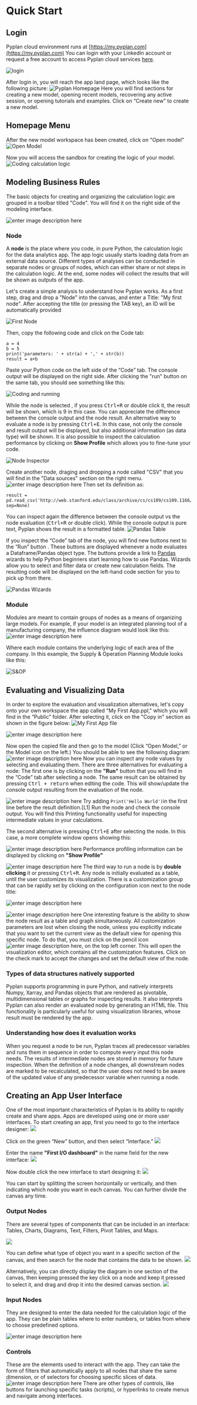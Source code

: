# **Quick Start**

## **Login**
Pyplan cloud environment runs at [https://my.pyplan.com](https://my.pyplan.com)
You can login with your LinkedIn account or request a free account to access Pyplan cloud services  [here](http://pyplan.com/contact/).

![login](http://img.pyplan.org/Quick_start_login_en1.png)

After login in, you will reach the app land page, which looks like the following picture:
![Pyplan Homepage](http://img.pyplan.org/Qus_home_new.png)
Here you will find sections for creating a new model, opening recent models, recovering any active session, or opening tutorials and examples. Click on  “Create new” to create a new model.

## **Homepage Menu**
After the new model workspace has been created, click on "Open model"
![Open Model](http://img.pyplan.org/Quick_start_open_model.png)

Now you will access the sandbox for creating the logic of your model.
![Coding calculation logic](http://img.pyplan.org/Quick_start_model_code.png)

## **Modeling Business Rules**
The basic objects for creating and organizing the calculation logic are grouped in a toolbar titled "Code". You will find it on the right side of the modeling interface.

![enter image description here](http://img.pyplan.org/Qus_burules_new.png)


### **Node**
A  **node** is the place where you code, in pure Python, the calculation logic for the data analytics app. The app logic usually starts loading data from an external data source. Different types of analyses can be conducted in separate nodes or groups of nodes, which can either share or not steps in the calculation logic. At the end, some nodes will collect the results that will be shown as outputs of the app.

Let's create a simple analysis to understand how Pyplan works. As a first step, drag and drop a "Node" into the canvas, and enter a Title: "My first node". After accepting the title (or pressing the TAB key), an ID will be automatically provided

![First Node](http://img.pyplan.org/Quick_start_first_node.png)

Then, copy the following code and click on the Code tab:

    a = 4
    b = 5
    print('parameters: ' + str(a) + ',' + str(b))
    result = a+b
  
Paste your Python code on the left side of the “Code” tab. The console output will be displayed on the right side. After clicking the "run" button on the same tab, you should see something like this:

![Coding and running](http://img.pyplan.org/Quick_start_evaluation.png)

While the node is selected , if you press <kbd>Ctrl+R</kbd> or double click it, the result will be shown, which is 9 in this case. You can appreciate the difference between the console output and the node result. An alternative way to evaluate a node is by pressing <kbd>Ctrl+E</kbd>. In this case, not only the console and result output will be displayed, but also additional information (as data type) will be shown. It is also possible to inspect the calculation performance by clicking on **Show Profile** which allows you to fine-tune your code.

![Node Inspector](http://img.pyplan.org/Quick_start_inspector.png)

Create another node, draging and dropping a node called "CSV" that you will find in the "Data sources" section on the right menu. 
![enter image description here](http://img.pyplan.org/Quick_start_csv.png)
Then set its definition as:

    result = pd.read_csv('http://web.stanford.edu/class/archive/cs/cs109/cs109.1166/stuff/titanic.csv', sep=None)
You can inspect again the difference between the console output vs the node evaluation (<kbd>Ctrl+R</kbd> or double click). While the console output is pure text, Pyplan shows the result in a formatted table.
![Pandas Table](http://img.pyplan.org/Qus_readds.png)

If you inspect the “Code” tab of the node, you will find new buttons next to the “Run” button . These buttons are displayed whenever a node evaluates a Dataframe/Pandas object type. The buttons provide a link to  [Pandas](https://pandas.pydata.org/) wizards to help Python beginners start learning how to use Pandas. Wizards allow you to select and filter data or create new calculation fields. The resulting code will be displayed on the left-hand code section for you to pick up from there.

![Pandas Wizards](http://img.pyplan.org/Quick_start_wizards.png)

### **Module**
Modules are meant to contain groups of nodes as a means of organizing large models. For example, if your model is an integrated planning tool of a manufacturing company, the influence diagram would look like this:
![enter image description here](http://img.pyplan.org/Quick_start_IBP_diagram.png)

Where each module contains the underlying logic of each area of the company. In this example, the Supply & Operation Planning Module looks like this:

![S&OP](http://img.pyplan.org/Quick_start_sop.png)


## **Evaluating and Visualizing Data**
In order to explore the evaluation and visualization alternatives, let's copy onto your own workspace the app called "My First App.ppl," which you will find in the “Public” folder. After selecting it, click on the "Copy in" section as shown in the figure below:
![My First App file](http://img.pyplan.org/Quick_start_file_app_1.png)

![enter image description here](http://img.pyplan.org/Quick_start_own_ws_ad.png)

Now open the copied file and then go to the model (Click “Open Model,” or the Model icon on the left.) You should be able to see the following diagram:
![enter image description here](http://img.pyplan.org/Quick_start_mfa_model_.png)
Now you can inspect any node values by selecting and evaluating them. There are three alternatives for evaluating a node: The first one is by clicking on the  **"Run"** button that you will find in the “Code” tab after selecting a node. The same result can be obtained by  pressing <kbd>Ctrl + return</kbd> when editing the code. This will show/update the console output resulting from the evaluation of the node.

![enter image description here](http://img.pyplan.org/Quick_start_eval1.png)
Try adding `Print('Hello World')`in the first line before the result definition.[L1] Run the node and check the console output. You will find this Printing functionality useful for inspecting intermediate values in your calculations.

The second alternative is pressing <kbd>Ctrl+E</kbd> after selecting the node. In this case, a more complete window opens showing this:

![enter image description here](http://img.pyplan.org/Quick_start_ctrl+E.png)
Performance profiling information can be displayed by clicking on **"Show Profile"**

![enter image description here](http://img.pyplan.org/Quick_start_ctrl+E+ShowProfile.png)
The third way to run a node is by  **double clicking** it or  pressing <kbd>Ctrl+R</kbd>. Any node is initially evaluated as a table, until the user customizes its visualization. There is a customization group that can be rapidly set by clicking on the configuration icon next to the node title:

![enter image description here](http://img.pyplan.org/Qus_custicon.png)

![enter image description here](http://img.pyplan.org/Quick_start_evaluate.png)
One interesting feature is the ability to show the node result as a table and graph simultaneously. All customization parameters are lost when closing the node, unless you explicitly indicate that you want to set the current view as the default view for opening this specific node. To do that, you must click on the pencil icon  ![enter image description here](http://img.pyplan.org/pencil_icon2.png), on the top left corner. This will open the visualization editor, which contains all the customization features. Click on the check mark to accept the changes and set the default view of the node.

### Types of data structures natively supported
Pyplan supports programming in pure Python, and natively interprets Numpy, Xarray, and Pandas objects that are rendered as pivotable, multidimensional tables or graphs for inspecting results. 
It also interprets Pyplan can also render an evaluated node by generating an HTML file. This functionality is particularly useful for using visualization libraries, whose result must be rendered by the app.

### Understanding how does it evaluation works
When you request a node to be run, Pyplan traces all predecessor variables and runs them in sequence in order to compute every input this node needs. The results of intermediate nodes are stored in memory for future inspection. When the definition of a node changes, all downstream nodes are marked to be recalculated, so that the user does not need to be aware of the updated value of any predecessor variable when running a node.

## **Creating an App User Interface**
One of the most important characteristics of Pyplan is its ability to rapidly create and share apps. Apps are developed using one or more user interfaces. To start creating an app, first you need to go to the interface designer:
![](http://img.pyplan.org/Quick_start_interface.png)

Click on the green “New” button, and then select “Interface.”
![](http://img.pyplan.org/Quick_start_new_interface.png)

Enter the name  **"First I/O dashboard"** in the name field for the new interface:
![](http://img.pyplan.org/Quick_start_new_interface2.png)

Now double click the new interface to start designing it:
![](http://img.pyplan.org/Qus_splitdash.png)

You can start by splitting the screen horizontally or vertically, and then indicating which node you want in each canvas. You can further divide the canvas any time.

### Output Nodes
There are several types of components that can be included in an interface: Tables, Charts, Diagrams, Text, Filters, Pivot Tables, and Maps. 

![](http://img.pyplan.org/Qus_icons.png)

You can define what type of object you want in a specific section of the canvas, and then search for the node that contains the data to be shown.
![](http://img.pyplan.org/Qus_searchnode.png)

Alternatively, you can directly display the diagram in one section of the canvas, then keeping pressed the **<Shift>** key 
click on a node and keep it pressed to select it, and drag and drop it into the desired canvas section.
![](http://img.pyplan.org/Qus_draganddrop.png)


### Input Nodes
They are designed to enter the data needed for the calculation logic of the app. They can be plain tables where to enter numbers, or tables from where to choose predefined options.

![enter image description here](http://img.pyplan.org/Quick_start_inputs2.png)


### Controls
These are the elements used to interact with the app. They can take the form of filters that automatically apply to all nodes that share the same dimension, or of selectors for choosing specific slices of data.
![enter image description here](http://img.pyplan.org/Quick_start_I-O.png)
There are other types of controls, like buttons for launching specific tasks (scripts), or hyperlinks to create menus and navigate among interfaces.


<!--stackedit_data:
eyJoaXN0b3J5IjpbODEzNTkwNjAsLTEzNjg4MDYxOTAsMTM0Nz
UyMzI1MSwtMTE2NjkwMjA1OCwxOTkxNTA2NDcyLDE3ODE1ODIx
NjIsNDM4MDk3MTk0LC0zMzY2MTc0MDIsLTE1OTc0ODgzODEsLT
E4MzM0MzUzNTEsNjI5MzgyMjU3LDEzMzAxNzU0NzMsLTM5NjAx
MDUyMSwtMTkyMTk1OTgzMiwxNDMwNTQ5NTMxLDkyMjc1NjQyNS
wyMDg0NTYwNTUyLDE1NDUxMTI5MjcsMjk0OTQxMTQ4LC00MjE4
NTYxODJdfQ==
-->